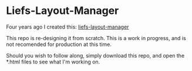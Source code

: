 # Liefs-Layout-Manager

Four years ago I created this:
[liefs-layout-manager](https://www.npmjs.com/package/liefs-layout-manager)

This repo is re-designing it from scratch.
This is a work in progress, and is not recomended
for production at this time.

Should you wish to follow along, simply download this repo, and open the *.html files to see what I'm working on.
